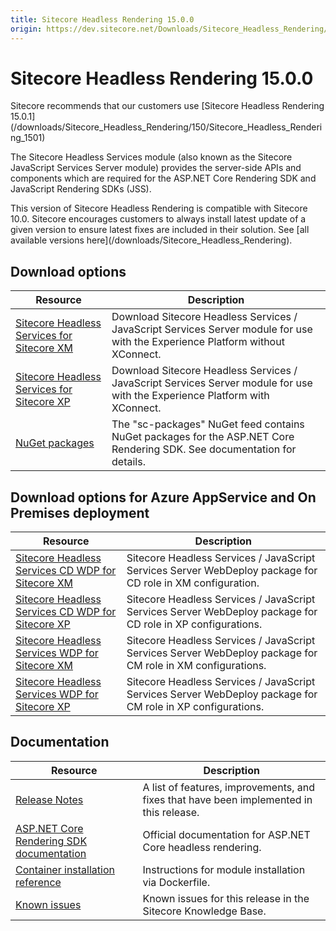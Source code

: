 ```yaml
---
title: Sitecore Headless Rendering 15.0.0
origin: https://dev.sitecore.net/Downloads/Sitecore_Headless_Rendering/150/Sitecore_Headless_Rendering_1500.aspx
---
```


# Sitecore Headless Rendering 15.0.0

  <Alert variant='warning' mb={4}>
    <AlertIcon />
    Sitecore recommends that our customers use [Sitecore Headless Rendering 15.0.1](/downloads/Sitecore_Headless_Rendering/150/Sitecore_Headless_Rendering_1501)
  </Alert>
  

The Sitecore Headless Services module (also known as the Sitecore JavaScript Services Server module) provides the server-side APIs and components which are required for the ASP.NET Core Rendering SDK and JavaScript Rendering SDKs (JSS).

  <Alert variant='warning' mb={4}>
    <AlertIcon />
    This version of Sitecore Headless Rendering is compatible with Sitecore 10.0.
  </Alert>
  
  <Alert variant='warning' mb={4}>
    <AlertIcon />
    Sitecore encourages customers to always install latest update of a given version to ensure latest fixes are included in their solution. See [all available versions here](/downloads/Sitecore_Headless_Rendering).
  </Alert>
  

## Download options

 | Resource | Description |
 | --- | --- |
 | [Sitecore Headless Services for Sitecore XM](https://sitecoredev.azureedge.net/~/media/BC2EC2DA899149CB85025C1EA2922DFA.ashx?date=20201027T145752) | Download Sitecore Headless Services / JavaScript Services Server module for use with the Experience Platform without XConnect. |
 | [Sitecore Headless Services for Sitecore XP](https://sitecoredev.azureedge.net/~/media/9551237FC51F43F08490D6A2480B8C2B.ashx?date=20201027T145752) | Download Sitecore Headless Services / JavaScript Services Server module for use with the Experience Platform with XConnect. |
 | [NuGet packages](https://sitecore.myget.org/feed/sc-packages/package/nuget/Sitecore.AspNet.RenderingEngine) | The "sc-packages" NuGet feed contains NuGet packages for the ASP.NET Core Rendering SDK. See documentation for details. |

## Download options for Azure AppService and On Premises deployment

 | Resource | Description |
 | --- | --- |
 | [Sitecore Headless Services CD WDP for Sitecore XM](https://sitecoredev.azureedge.net/~/media/EB9D4BAA06584EC38A04CBE9FAE0204A.ashx?date=20201027T145816) | Sitecore Headless Services / JavaScript Services Server WebDeploy package for CD role in XM configuration. |
 | [Sitecore Headless Services CD WDP for Sitecore XP](https://sitecoredev.azureedge.net/~/media/CE93C56611FC4B91A312B4AD6AB7A203.ashx?date=20201027T145816) | Sitecore Headless Services / JavaScript Services Server WebDeploy package for CD role in XP configurations. |
 | [Sitecore Headless Services WDP for Sitecore XM](https://sitecoredev.azureedge.net/~/media/9BE6C188B19E4FDEA9D8B30843E0CDF4.ashx?date=20201027T145816) | Sitecore Headless Services / JavaScript Services Server WebDeploy package for CM role in XM configurations. |
 | [Sitecore Headless Services WDP for Sitecore XP](https://sitecoredev.azureedge.net/~/media/384105C83898473BA93EE59A40E0E25F.ashx?date=20201027T145816) | Sitecore Headless Services / JavaScript Services Server WebDeploy package for CM role in XP configurations. |

## Documentation

 | Resource | Description |
 | --- | --- |
 | [Release Notes](/downloads/Sitecore%20Headless%20Rendering/150/Sitecore%20Headless%20Rendering%201500/Release%20Notes) | A list of features, improvements, and fixes that have been implemented in this release. |
 | [ASP.NET Core Rendering SDK documentation](https://doc.sitecore.com/developers/100/developer-tools/en/sitecore-headless-development.html) | Official documentation for ASP.NET Core headless rendering. |
 | [Container installation reference](https://containers.doc.sitecore.com/docs/module-reference#javascript-services-jss–sitecore-headless-services) | Instructions for module installation via Dockerfile. |
 | [Known issues](https://kb.sitecore.net/articles/661975) | Known issues for this release in the Sitecore Knowledge Base. |